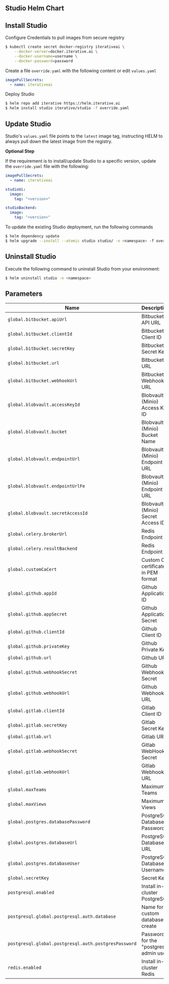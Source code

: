 ## Studio Helm Chart

## Install Studio

Configure Credentials to pull images from secure registry

```bash
$ kubectl create secret docker-registry iterativeai \
    --docker-server=docker.iterative.ai \
    --docker-username=username \
    --docker-password=password
```

Create a file `override.yaml` with the following content or edit `values.yaml`

```yaml
imagePullSecrets:
  - name: iterativeai
```

Deploy Studio

```bash
$ helm repo add iterative https://helm.iterative.ai
$ helm install studio iterative/studio -f override.yaml
```

## Update Studio

Studio's `values.yaml` file points to the `latest` image tag, instructing HELM to always pull down the latest image from the registry. 

**Optional Step** 

If the requirement is to install/update Studio to a specific version, update the `override.yaml` file with the following:

```yaml
imagePullSecrets:
  - name: iterativeai

studioUi:
  image:
    tag: "<version>"

studioBackend:
  image:
    tag: "<version>"
```

To update the existing Studio deployment, run the following commands

```bash
$ helm dependency update
$ helm upgrade --install --atomic studio studio/ -n <namespace> -f override.yaml
```

## Uninstall Studio

Execute the following command to uninstall Studio from your environment:

```bash
$ helm uninstall studio -n <namespace>
```

## Parameters

| Name | Description | Value | Required |
|------|-------------|-------|----------|
| `global.bitbucket.apiUrl` | Bitbucket API URL | `""` | False |
| `global.bitbucket.clientId` | Bitbucket Client ID | `""` | False |
| `global.bitbucket.secretKey` | Bitbucket Secret Key | `""` | False |
| `global.bitbucket.url` | Bitbucket URL | `""` | False |
| `global.bitbucket.webhookUrl` | Bitbucket Webhook URL | `""` | False |
| `global.blobvault.accessKeyId` | Blobvault (Minio) Access Key ID | `""` | True |
| `global.blobvault.bucket` | Blobvault (Minio) Bucket Name | `""` | False |
| `global.blobvault.endpointUrl` | Blobvault (Minio) Endpoint URL | `""` | False |
| `global.blobvault.endpointUrlFe` | Blobvault (Minio) Endpoint URL | `""` | False |
| `global.blobvault.secretAccessId` | Blobvault (Minio) Secret Access ID | `""` | True |
| `global.celery.brokerUrl` | Redis Endpoint | `""` | False |
| `global.celery.resultBackend` | Redis Endpoint | `""` | False |
| `global.customCaCert` | Custom CA certificate in PEM format | `""` | False |
| `global.github.appId` | Github Application ID | `""` | False |
| `global.github.appSecret` | Github Application Secret | `""` | False |
| `global.github.clientId` | Github Client ID | `""` | False |
| `global.github.privateKey` | Github Private Key | `""` | False |
| `global.github.url` | Github URL | `""` | False |
| `global.github.webhookSecret` | Github Webhook Secret | `""` | False |
| `global.github.webhookUrl` | Github Webhook URL | `""` | False |
| `global.gitlab.clientId` | Gitlab Client ID | `""` | False |
| `global.gitlab.secretKey` | Gitlab Secret Key | `""` | False |
| `global.gitlab.url` | Gitlab URL | `""` | False |
| `global.gitlab.webhookSecret` | Gitlab WebHook Secret | `""` | False |
| `global.gitlab.webhookUrl` | Gitlab Webhook URL | `""` | False |
| `global.maxTeams` | Maximum Teams  | `""` | True |
| `global.maxViews` | Maximum Views  | `""` | True |
| `global.postgres.databasePassword` | PostgreSQL Database Password | `""` | True |
| `global.postgres.databaseUrl` | PostgreSQL Database URL | `""` | True |
| `global.postgres.databaseUser` | PostgreSQL Database Username | `""` | True |
| `global.secretKey` | Secret Key | `""` | False |
| `postgresql.enabled` | Install in-cluster PostgreSQL  | `true` | False |
| `postgresql.global.postgresql.auth.database` | Name for a custom database to create | `true` | True |
| `postgresql.global.postgresql.auth.postgresPassword` | Password for the "postgres" admin user | `true` | True |
| `redis.enabled` | Install in-cluster Redis  | `true` | False |
